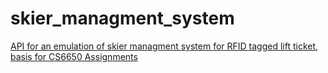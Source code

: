 # skier_managment_system


[API for an emulation of skier managment system for RFID tagged lift ticket, basis for CS6650 Assignments](https://app.swaggerhub.com/apis/cloud-perf/SkiDataAPI/1.16#)
